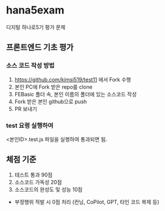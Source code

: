 # hana5exam

디지털 하나로5기 평가 문제

## 프론트엔드 기초 평가

### 소스 코드 작성 방법

1. https://github.com/kimsi519/test11 에서 Fork 수행
1. 본인 PC에 Fork 받은 repo를 clone
1. FEBasic 폴더 속, 본인 이름의 폴더에 있는 소스코드 작성
1. Fork 받은 본인 github으로 push
1. PR 보내기

### test 요령 실행하여

<본인ID>.test.js 파일을 실행하여 통과되면 됨.

## 체점 기준

1. 테스트 통과 90점
2. 소스코드 가독성 20점
3. 소스코드의 완성도 및 성능 10점

- 부정행위 적발 시 0점 처리 (컨닝, CoPilot, GPT, 타인 코드 복제 등)
